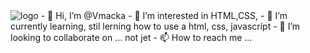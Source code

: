 <img src="D:/Js1/images/logomacka130px.png" alt="logo">
- 👋 Hi, I’m @Vmacka
- 👀 I’m interested in HTML,CSS,
- 🌱 I’m currently learning, stil lerning how to use a html, css, javascript
- 💞️ I’m looking to collaborate on ... not jet
- 📫 How to reach me ...

<!---
Vmacka/Vmacka is a ✨ special ✨ repository because its `README.md` (this file) appears on your GitHub profile.
You can click the Preview link to take a look at your changes.
--->
